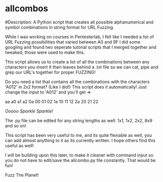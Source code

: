 # allcombos
#Description:
A Python script that creates all possible alphanumerical and symbol combinations in string format for URL Fuzzing.

While I was working on courses in Pentesterlab, I felt like I needed a list of URL Fuzzing possibilities that varied between A0 and 9F
I did some googling and found two seperate tutorial scripts that I merged together and tweaked, those were used to make this.

This script allows us to create a list of all the combinations between any characters you insert
It then leaves behind a .txt file so we can cat, pipe and grep our URL's together for proper FUZZING!

Do you need a list that contains all the combinations with the characters 'A012' in 2x2 format? (Like I did!)
  This script does it automatically!
  Just change the input to 'A012' and you'll get =>
  
  aa
  a0
  a1
  a2
  0a
  00
  01
  02
  1a
  10
  11
  12
  2a
  20
  21
  22
  
*Ooooo Sparkle Sparkle!*

The .py file can be edited for any string lengths as well: 1x1, 1x2, 2x2, 8x9 and so on!
    
This script has been very useful to me, and its quite flexiable as well, you can add almost anything to it as its currently written.
I hope others find this useful as well!

I will be building upon this later, to make it cleaner with command input so you do not have to edit/save the
allcombo.py file constantly. That would be fun!

Fuzz The Planet!
